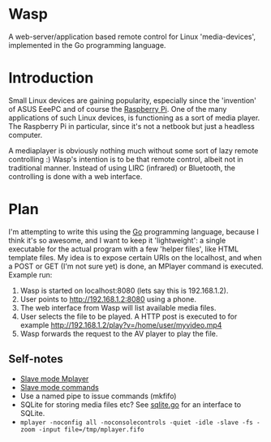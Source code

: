 # Wasp

A web-server/application based remote control for Linux 'media-devices', implemented
in the Go programming language.

# Introduction

Small Linux devices are gaining popularity, especially since the 'invention' of 
ASUS EeePC and of course the [Raspberry Pi](http://raspberrypi.org). One of the 
many applications of such Linux devices, is functioning as a sort of media player.
The Raspberry Pi in particular, since it's not a netbook but just a headless computer.

A mediaplayer is obviously nothing much without some sort of lazy remote controlling :)
Wasp's intention is to be that remote control, albeit not in traditional manner. Instead
of using LIRC (infrared) or Bluetooth, the controlling is done with a web interface.

# Plan

I'm attempting to write this using the [Go](http://www.golang.org) programming language,
because I think it's so awesome, and I want to keep it 'lightweight': a single executable 
for the actual program with a few 'helper files', like HTML template files. My idea is 
to expose certain URIs on the localhost, and when a POST or GET (I'm not sure yet) is done,
an MPlayer command is executed. Example run:

1. Wasp is started on localhost:8080 (lets say this is 192.168.1.2).
1. User points to http://192.168.1.2:8080 using a phone.
1. The web interface from Wasp will list available media files.
1. User selects the file to be played. A HTTP post is executed to for example 
http://192.168.1.2/play?v=/home/user/myvideo.mp4
1. Wasp forwards the request to the AV player to play the file.

## Self-notes

* [Slave mode Mplayer](http://www.mplayerhq.hu/DOCS/HTML/en/MPlayer.html#slave-mode)
* [Slave mode commands](http://www.mplayerhq.hu/DOCS/tech/slave.txt)
* Use a named pipe to issue commands (mkfifo)
* SQLite for storing media files etc? See [sqlite.go](http://code.google.com/p/gosqlite/) for an
interface to SQLite.
* ``mplayer -noconfig all -noconsolecontrols -quiet -idle -slave -fs -zoom -input file=/tmp/mplayer.fifo``
